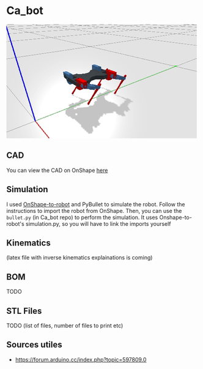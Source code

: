 # Ca_bot

![There is supposed to be a cool gif here](ca_bot.gif)

## CAD
You can view the CAD on OnShape [here](https://cad.onshape.com/documents/ce9bda5ae462e3fdef104bd6/w/3b8d4f6b6a3cb61aacb198cc/e/690f3e74afa6e9599cd381d0)

## Simulation

I used [OnShape-to-robot](https://github.com/Rhoban/onshape-to-robot) and PyBullet to simulate the robot. 
Follow the instructions to import the robot from OnShape. Then, you can use the `bullet.py` (in Ca_bot repo) to perform the simulation. It uses Onshape-to-robot's simulation.py, so you will have to link the imports yourself

## Kinematics
(latex file with inverse kinematics explainations is coming)

## BOM
TODO

## STL Files
TODO (list of files, number of files to print etc)

## Sources utiles
- https://forum.arduino.cc/index.php?topic=597809.0




